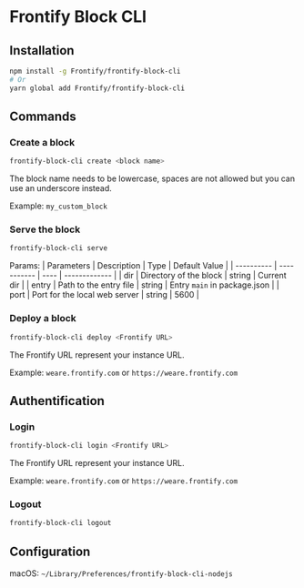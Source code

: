 # Frontify Block CLI

## Installation

```bash
npm install -g Frontify/frontify-block-cli
# Or
yarn global add Frontify/frontify-block-cli
```

## Commands

### Create a block

```bash
frontify-block-cli create <block name>
```

The block name needs to be lowercase, spaces are not allowed but you can use an underscore instead.

Example: `my_custom_block`

### Serve the block

```bash
frontify-block-cli serve
```

Params:
| Parameters | Description | Type | Default Value |
| ---------- | ----------- | ---- | ------------- |
| dir | Directory of the block | string | Current dir |
| entry | Path to the entry file | string | Entry `main` in package.json |
| port | Port for the local web server | string | 5600 |

### Deploy a block

```bash
frontify-block-cli deploy <Frontify URL>
```

The Frontify URL represent your instance URL.

Example: `weare.frontify.com` or `https://weare.frontify.com`

## Authentification

### Login

```bash
frontify-block-cli login <Frontify URL>
```

The Frontify URL represent your instance URL.

Example: `weare.frontify.com` or `https://weare.frontify.com`

### Logout

```bash
frontify-block-cli logout
```

## Configuration

macOS: `~/Library/Preferences/frontify-block-cli-nodejs`
